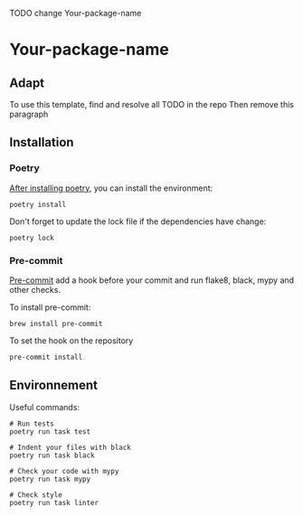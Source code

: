 TODO change Your-package-name
# Your-package-name

## Adapt
To use this template, find and resolve all TODO in the repo
Then remove this paragraph

## Installation

### Poetry

[After installing poetry](https://python-poetry.org/docs/#installation),
 you can install the environment:
```
poetry install
```

Don't forget to update the lock file if the dependencies have change:
```
poetry lock
```

### Pre-commit

[Pre-commit](https://pre-commit.com/) add a hook before your commit
and run flake8, black, mypy and other checks.

To install pre-commit:
```
brew install pre-commit
```

To set the hook on the repository
```bash
pre-commit install
```

## Environnement

Useful commands:
```
# Run tests
poetry run task test

# Indent your files with black
poetry run task black

# Check your code with mypy
poetry run task mypy

# Check style
poetry run task linter
```
